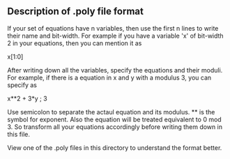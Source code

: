 ## Description of .poly file format

If your set of equations have n variables, then use the first n lines to write their name and bit-width. For example if you have a variable 'x' of bit-width 2 in your equations, then you can mention it as

x[1:0]

After writing down all the variables, specify the equations and their moduli. For example, if there is a equation in x and y with a modulus 3, you can specify as

x**2 + 3*y ; 3

Use semicolon to separate the actaul equation and its modulus. ** is the symbol for exponent. Also the equation will be treated equivalent to 0 mod 3. So transform all your equations accordingly before writing them down in this file.

View one of the .poly files in this directory to understand the format better.
